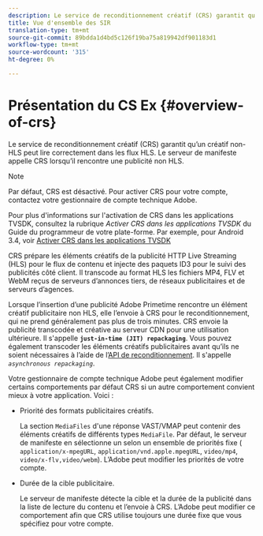 ```yaml
---
description: Le service de reconditionnement créatif (CRS) garantit qu’un créatif non-HLS peut lire correctement dans les flux HLS. Le serveur de manifeste appelle CRS lorsqu’il rencontre une publicité non HLS.
title: Vue d'ensemble des SIR
translation-type: tm+mt
source-git-commit: 89bdda1d4bd5c126f19ba75a819942df901183d1
workflow-type: tm+mt
source-wordcount: '315'
ht-degree: 0%

---
```



# Présentation du CS Ex {#overview-of-crs}

Le service de reconditionnement créatif (CRS) garantit qu’un créatif non-HLS peut lire correctement dans les flux HLS. Le serveur de manifeste appelle CRS lorsqu’il rencontre une publicité non HLS.

>[!NOTE]
>
>Par défaut, CRS est désactivé. Pour activer CRS pour votre compte, contactez votre gestionnaire de compte technique Adobe.
>
>Pour plus d&#39;informations sur l&#39;activation de CRS dans les applications TVSDK, consultez la rubrique *Activer CRS dans les applications TVSDK* du Guide du programmeur de votre plate-forme. Par exemple, pour Android 3.4, voir [Activer CRS dans les applications TVSDK](../../programming/tvsdk-3x-android-prog/android-3x-advertising/ad-insertion/ad-transcoding/android-3x-ad-transcoding.md)

CRS prépare les éléments créatifs de la publicité HTTP Live Streaming (HLS) pour le flux de contenu et injecte des paquets ID3 pour le suivi des publicités côté client. Il transcode au format HLS les fichiers MP4, FLV et WebM reçus de serveurs d’annonces tiers, de réseaux publicitaires et de serveurs d’agences.

Lorsque l’insertion d’une publicité Adobe Primetime rencontre un élément créatif publicitaire non HLS, elle l’envoie à CRS pour le reconditionnement, qui ne prend généralement pas plus de trois minutes. CRS envoie la publicité transcodée et créative au serveur CDN pour une utilisation ultérieure. Il s&#39;appelle **`just-in-time (JIT) repackaging`**. Vous pouvez également transcoder les éléments créatifs publicitaires avant qu’ils ne soient nécessaires à l’aide de l’[API de reconditionnement](../../primetime-ad-insertion/~old-creative-repackaging-service/api-repackage.md). Il s&#39;appelle *`asynchronous repackaging`*.

Votre gestionnaire de compte technique Adobe peut également modifier certains comportements par défaut CRS si un autre comportement convient mieux à votre application. Voici :

* Priorité des formats publicitaires créatifs.

   La section `MediaFiles` d&#39;une réponse VAST/VMAP peut contenir des éléments créatifs de différents types `MediaFile`. Par défaut, le serveur de manifeste en sélectionne un selon un ensemble de priorités fixe ( `application/x-mpegURL`, `application/vnd.apple.mpegURL`, `video/mp4`, `video/x-flv,video/webm`). L’Adobe peut modifier les priorités de votre compte.
* Durée de la cible publicitaire.

   Le serveur de manifeste détecte la cible et la durée de la publicité dans la liste de lecture du contenu et l’envoie à CRS. L’Adobe peut modifier ce comportement afin que CRS utilise toujours une durée fixe que vous spécifiez pour votre compte.
